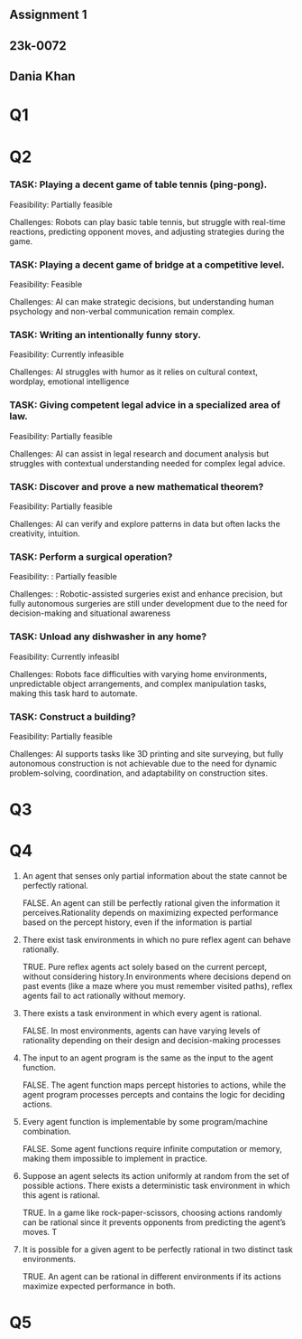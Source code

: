 ##     Assignment 1

##      23k-0072

##      Dania Khan

# Q1



# Q2

### TASK: Playing a decent game of table tennis (ping-pong).

Feasibility: Partially feasible

Challenges: Robots can play basic table tennis, but struggle with real-time reactions, predicting opponent moves, and adjusting strategies during the game.

### TASK: Playing a decent game of bridge at a competitive level.

Feasibility: Feasible 

Challenges:  AI can make strategic decisions, but understanding human psychology and non-verbal communication remain complex.

### TASK: Writing an intentionally funny story.

Feasibility: Currently infeasible

Challenges: AI struggles with humor as it relies on cultural context, wordplay, emotional intelligence

### TASK: Giving competent legal advice in a specialized area of law.

Feasibility: Partially feasible

Challenges:  AI can assist in legal research and document analysis but struggles with contextual understanding needed for complex legal advice.

### TASK:  Discover and prove a new mathematical theorem?

Feasibility:  Partially feasible 

Challenges:  AI can verify and explore patterns in data but often lacks the creativity, intuition.

### TASK:  Perform a surgical operation?

Feasibility: : Partially feasible

Challenges: : Robotic-assisted surgeries exist and enhance precision, but fully autonomous surgeries are still under development due to the need for decision-making and situational awareness

### TASK: Unload any dishwasher in any home?

Feasibility: Currently infeasibl

Challenges: Robots face difficulties with varying home environments, unpredictable object arrangements, and complex manipulation tasks, making this task hard to automate.

### TASK: Construct a building?

Feasibility:  Partially feasible

Challenges:   AI supports tasks like 3D printing and site surveying, but fully autonomous construction is not achievable due to the need for dynamic problem-solving, coordination, and adaptability on construction sites.

# Q3

# Q4
 1. An agent that senses only partial information about the state cannot be perfectly rational.
    
    FALSE. An agent can still be perfectly rational given the information it perceives.Rationality depends on maximizing expected performance based on the percept history, even if the information is partial

    
 2. There exist task environments in which no pure reflex agent can behave rationally.
 
    TRUE. Pure reflex agents act solely based on the current percept, without considering       history.In environments where decisions depend on past events (like a maze where you        must remember visited paths), reflex agents fail to act rationally without memory.


 3. There exists a task environment in which every agent is rational.

    
    FALSE. In most environments, agents can have varying levels of rationality depending on their design and decision-making processes
  
 
 4. The input to an agent program is the same as the input to the agent function.

    FALSE. The agent function maps percept histories to actions, while the agent program processes percepts and contains the logic for deciding actions.
 
 5. Every agent function is implementable by some program/machine combination.

    FALSE. Some agent functions require infinite computation or memory, making them impossible to implement in practice.
 
 6. Suppose an agent selects its action uniformly at random from the set of possible actions. There exists a deterministic task environment in which this agent is rational.

    TRUE. In a game like rock-paper-scissors, choosing actions randomly can be rational since it prevents opponents from predicting the agent’s moves. T
 
 
 7. It is possible for a given agent to be perfectly rational in two distinct task environments.

    TRUE. An agent can be rational in different environments if its actions maximize expected performance in both. 



# Q5







